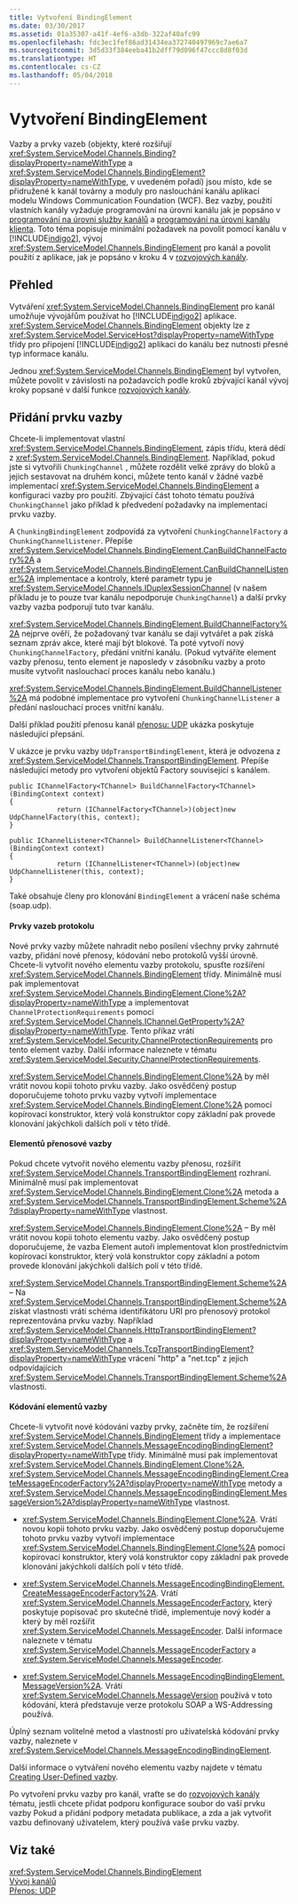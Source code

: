 ```yaml
---
title: Vytvoření BindingElement
ms.date: 03/30/2017
ms.assetid: 01a35307-a41f-4ef6-a3db-322af40afc99
ms.openlocfilehash: fdc3ec1fef86ad31434ea372740497969c7ae6a7
ms.sourcegitcommit: 3d5d33f384eeba41b2dff79d096f47ccc8d8f03d
ms.translationtype: HT
ms.contentlocale: cs-CZ
ms.lasthandoff: 05/04/2018
---
```

# <a name="creating-a-bindingelement"></a>Vytvoření BindingElement
Vazby a prvky vazeb (objekty, které rozšiřují <xref:System.ServiceModel.Channels.Binding?displayProperty=nameWithType> a <xref:System.ServiceModel.Channels.BindingElement?displayProperty=nameWithType>, v uvedeném pořadí) jsou místo, kde se přidružené k kanál továrny a moduly pro naslouchání kanálu aplikací modelu Windows Communication Foundation (WCF). Bez vazby, použití vlastních kanály vyžaduje programování na úrovni kanálu jak je popsáno v [programování na úrovni služby kanálů](../../../../docs/framework/wcf/extending/service-channel-level-programming.md) a [programování na úrovni kanálu klienta](../../../../docs/framework/wcf/extending/client-channel-level-programming.md). Toto téma popisuje minimální požadavek na povolit pomocí kanálu v [!INCLUDE[indigo2](../../../../includes/indigo2-md.md)], vývoj <xref:System.ServiceModel.Channels.BindingElement> pro kanál a povolit použití z aplikace, jak je popsáno v kroku 4 v [rozvojových kanály](../../../../docs/framework/wcf/extending/developing-channels.md).  
  
## <a name="overview"></a>Přehled  
 Vytváření <xref:System.ServiceModel.Channels.BindingElement> pro kanál umožňuje vývojářům používat ho [!INCLUDE[indigo2](../../../../includes/indigo2-md.md)] aplikace. <xref:System.ServiceModel.Channels.BindingElement> objekty lze z <xref:System.ServiceModel.ServiceHost?displayProperty=nameWithType> třídy pro připojení [!INCLUDE[indigo2](../../../../includes/indigo2-md.md)] aplikaci do kanálu bez nutnosti přesné typ informace kanálu.  
  
 Jednou <xref:System.ServiceModel.Channels.BindingElement> byl vytvořen, můžete povolit v závislosti na požadavcích podle kroků zbývající kanál vývoj kroky popsané v další funkce [rozvojových kanály](../../../../docs/framework/wcf/extending/developing-channels.md).  
  
## <a name="adding-a-binding-element"></a>Přidání prvku vazby  
 Chcete-li implementovat vlastní <xref:System.ServiceModel.Channels.BindingElement>, zápis třídu, která dědí z <xref:System.ServiceModel.Channels.BindingElement>. Například, pokud jste si vytvořili `ChunkingChannel` , můžete rozdělit velké zprávy do bloků a jejich sestavovat na druhém konci, můžete tento kanál v žádné vazbě implementací <xref:System.ServiceModel.Channels.BindingElement> a konfiguraci vazby pro použití. Zbývající část tohoto tématu používá `ChunkingChannel` jako příklad k předvedení požadavky na implementaci prvku vazby.  
  
 A `ChunkingBindingElement` zodpovídá za vytvoření `ChunkingChannelFactory` a `ChunkingChannelListener`. Přepíše <xref:System.ServiceModel.Channels.BindingElement.CanBuildChannelFactory%2A> a <xref:System.ServiceModel.Channels.BindingElement.CanBuildChannelListener%2A> implementace a kontroly, které parametr typu je <xref:System.ServiceModel.Channels.IDuplexSessionChannel> (v našem příkladu je to pouze tvar kanálu nepodporuje `ChunkingChannel`) a další prvky vazby vazba podporují tuto tvar kanálu.  
  
 <xref:System.ServiceModel.Channels.BindingElement.BuildChannelFactory%2A> nejprve ověří, že požadovaný tvar kanálu se dají vytvářet a pak získá seznam zpráv akce, které mají být blokové. Ta poté vytvoří nový `ChunkingChannelFactory`, předání vnitřní kanálu. (Pokud vytváříte element vazby přenosu, tento element je naposledy v zásobníku vazby a proto musíte vytvořit naslouchací proces kanálu nebo kanálu.)  
  
 <xref:System.ServiceModel.Channels.BindingElement.BuildChannelListener%2A> má podobné implementace pro vytvoření `ChunkingChannelListener` a předání naslouchací proces vnitřní kanálu.  
  
 Další příklad použití přenosu kanál [přenosu: UDP](../../../../docs/framework/wcf/samples/transport-udp.md) ukázka poskytuje následující přepsání.  
  
 V ukázce je prvku vazby `UdpTransportBindingElement`, která je odvozena z <xref:System.ServiceModel.Channels.TransportBindingElement>. Přepíše následující metody pro vytvoření objektů Factory související s kanálem.  
  
```  
public IChannelFactory<TChannel> BuildChannelFactory<TChannel>(BindingContext context)  
{  
            return (IChannelFactory<TChannel>)(object)new UdpChannelFactory(this, context);  
}  
  
public IChannelListener<TChannel> BuildChannelListener<TChannel>(BindingContext context)  
{  
            return (IChannelListener<TChannel>)(object)new UdpChannelListener(this, context);  
}  
```  
  
 Také obsahuje členy pro klonování `BindingElement` a vrácení naše schéma (soap.udp).  
  
#### <a name="protocol-binding-elements"></a>Prvky vazeb protokolu  
 Nové prvky vazby můžete nahradit nebo posílení všechny prvky zahrnuté vazby, přidání nové přenosy, kódování nebo protokolů vyšší úrovně. Chcete-li vytvořit nového elementu vazby protokolu, spusťte rozšíření <xref:System.ServiceModel.Channels.BindingElement> třídy. Minimálně musí pak implementovat <xref:System.ServiceModel.Channels.BindingElement.Clone%2A?displayProperty=nameWithType> a implementovat `ChannelProtectionRequirements` pomocí <xref:System.ServiceModel.Channels.IChannel.GetProperty%2A?displayProperty=nameWithType>. Tento příkaz vrátí <xref:System.ServiceModel.Security.ChannelProtectionRequirements> pro tento element vazby.  Další informace naleznete v tématu <xref:System.ServiceModel.Security.ChannelProtectionRequirements>.  
  
 <xref:System.ServiceModel.Channels.BindingElement.Clone%2A> by měl vrátit novou kopii tohoto prvku vazby. Jako osvědčený postup doporučujeme tohoto prvku vazby vytvoří implementace <xref:System.ServiceModel.Channels.BindingElement.Clone%2A> pomocí kopírovací konstruktor, který volá konstruktor copy základní pak provede klonování jakýchkoli dalších polí v této třídě.  
  
#### <a name="transport-binding-elements"></a>Elementů přenosové vazby  
 Pokud chcete vytvořit nového elementu vazby přenosu, rozšířit <xref:System.ServiceModel.Channels.TransportBindingElement> rozhraní. Minimálně musí pak implementovat <xref:System.ServiceModel.Channels.BindingElement.Clone%2A> metoda a <xref:System.ServiceModel.Channels.TransportBindingElement.Scheme%2A?displayProperty=nameWithType> vlastnost.  
  
 <xref:System.ServiceModel.Channels.BindingElement.Clone%2A> – By měl vrátit novou kopii tohoto elementu vazby.  Jako osvědčený postup doporučujeme, že vazba Element autoři implementovat klon prostřednictvím kopírovací konstruktor, který volá konstruktor copy základní a potom provede klonování jakýchkoli dalších polí v této třídě.  
  
 <xref:System.ServiceModel.Channels.TransportBindingElement.Scheme%2A> – Na <xref:System.ServiceModel.Channels.TransportBindingElement.Scheme%2A> získat vlastnosti vrátí schéma identifikátoru URI pro přenosový protokol reprezentována prvku vazby. Například <xref:System.ServiceModel.Channels.HttpTransportBindingElement?displayProperty=nameWithType> a <xref:System.ServiceModel.Channels.TcpTransportBindingElement?displayProperty=nameWithType> vrácení "http" a "net.tcp" z jejich odpovídajících <xref:System.ServiceModel.Channels.TransportBindingElement.Scheme%2A> vlastnosti.  
  
#### <a name="encoding-binding-elements"></a>Kódování elementů vazby  
 Chcete-li vytvořit nové kódování vazby prvky, začněte tím, že rozšíření <xref:System.ServiceModel.Channels.BindingElement> třídy a implementace <xref:System.ServiceModel.Channels.MessageEncodingBindingElement?displayProperty=nameWithType> třídy. Minimálně musí pak implementovat <xref:System.ServiceModel.Channels.BindingElement.Clone%2A>, <xref:System.ServiceModel.Channels.MessageEncodingBindingElement.CreateMessageEncoderFactory%2A?displayProperty=nameWithType> metody a <xref:System.ServiceModel.Channels.MessageEncodingBindingElement.MessageVersion%2A?displayProperty=nameWithType> vlastnost.  
  
-   <xref:System.ServiceModel.Channels.BindingElement.Clone%2A>. Vrátí novou kopii tohoto prvku vazby. Jako osvědčený postup doporučujeme tohoto prvku vazby vytvoří implementace <xref:System.ServiceModel.Channels.BindingElement.Clone%2A> pomocí kopírovací konstruktor, který volá konstruktor copy základní pak provede klonování jakýchkoli dalších polí v této třídě.  
  
-   <xref:System.ServiceModel.Channels.MessageEncodingBindingElement.CreateMessageEncoderFactory%2A>. Vrátí <xref:System.ServiceModel.Channels.MessageEncoderFactory>, který poskytuje popisovač pro skutečné třídě, implementuje nový kodér a který by měl rozšířit <xref:System.ServiceModel.Channels.MessageEncoder>. Další informace naleznete v tématu <xref:System.ServiceModel.Channels.MessageEncoderFactory> a <xref:System.ServiceModel.Channels.MessageEncoder>.  
  
-   <xref:System.ServiceModel.Channels.MessageEncodingBindingElement.MessageVersion%2A>. Vrátí <xref:System.ServiceModel.Channels.MessageVersion> používá v toto kódování, která představuje verze protokolu SOAP a WS-Addressing používá.  
  
 Úplný seznam volitelné metod a vlastností pro uživatelská kódování prvky vazby, naleznete v <xref:System.ServiceModel.Channels.MessageEncodingBindingElement>.  
  
 Další informace o vytváření nového elementu vazby najdete v tématu [Creating User-Defined vazby](../../../../docs/framework/wcf/extending/creating-user-defined-bindings.md).  
  
 Po vytvoření prvku vazby pro kanál, vraťte se do [rozvojových kanály](../../../../docs/framework/wcf/extending/developing-channels.md) tématu, jestli chcete přidat podporu konfigurace soubor do vaší prvku vazby Pokud a přidání podpory metadata publikace, a zda a jak vytvořit vazbu definovaný uživatelem, který používá vaše prvku vazby.  
  
## <a name="see-also"></a>Viz také  
 <xref:System.ServiceModel.Channels.BindingElement>  
 [Vývoj kanálů](../../../../docs/framework/wcf/extending/developing-channels.md)  
 [Přenos: UDP](../../../../docs/framework/wcf/samples/transport-udp.md)
